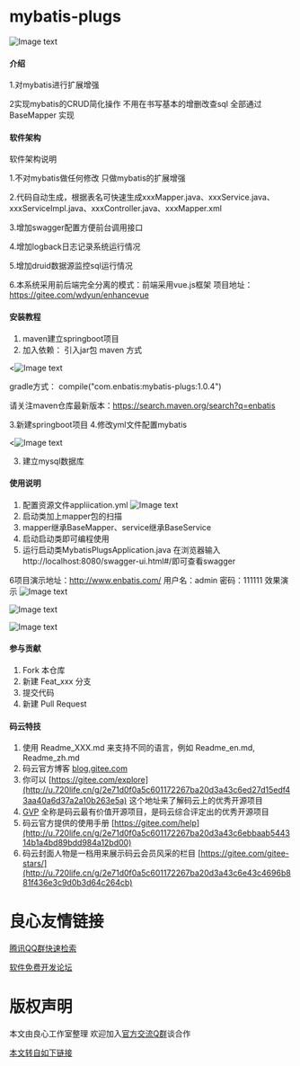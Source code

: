 # mybatis-plugs


![Image text](src/main/resources/mybatis-plugs-logo.png)
#### 介绍
1.对mybatis进行扩展增强

2实现mybatis的CRUD简化操作 不用在书写基本的增删改查sql 全部通过BaseMapper 实现
#### 软件架构
软件架构说明

1.不对mybatis做任何修改 只做mybatis的扩展增强

2.代码自动生成，根据表名可快速生成xxxMapper.java、xxxService.java、xxxServiceImpl.java、xxxController.java、xxxMapper.xml

3.增加swagger配置方便前台调用接口

4.增加logback日志记录系统运行情况 

5.增加druid数据源监控sql运行情况

6.本系统采用前后端完全分离的模式：前端采用vue.js框架 项目地址：https://gitee.com/wdyun/enhancevue

#### 安装教程

1. maven建立springboot项目
2. 加入依赖：
引入jar包
maven 方式

<![Image text](src/main/resources/maven.png)

gradle方式：
compile("com.enbatis:mybatis-plugs:1.0.4")

请关注maven仓库最新版本：https://search.maven.org/search?q=enbatis

3.新建springboot项目
4.修改yml文件配置mybatis

<![Image text](src/main/resources/use.png)


            
      
3. 建立mysql数据库

#### 使用说明

1. 配置资源文件appliication.yml
   ![Image text](src/main/resources/yarm.png)
2. 启动类加上mapper包的扫描
3. mapper继承BaseMapper、service继承BaseService
4. 启动启动类即可编程使用
5. 运行启动类MybatisPlugsApplication.java 在浏览器输入http://localhost:8080/swagger-ui.html#/即可查看swagger

6项目演示地址：http://www.enbatis.com/   用户名：admin  密码：111111
效果演示
   ![Image text](src/main/resources/login.png)


   ![Image text](src/main/resources/首页.png)
    
   
   ![Image text](src/main/resources/menu.png)
      
      
         






#### 参与贡献

1. Fork 本仓库
2. 新建 Feat_xxx 分支
3. 提交代码
4. 新建 Pull Request


#### 码云特技

1. 使用 Readme\_XXX.md 来支持不同的语言，例如 Readme\_en.md, Readme\_zh.md
2. 码云官方博客 [blog.gitee.com](http://u.720life.cn/g/4d9d51ba66eeb41dfb9759648c593bf554785fd0e6ab49d2f13e98afcb69bbc7)
3. 你可以 [https://gitee.com/explore](http://u.720life.cn/g/2e71d0f0a5c601172267ba20d3a43c6ed27d15edf43aa40a6d37a2a10b263e5a) 这个地址来了解码云上的优秀开源项目
4. [GVP](http://u.720life.cn/g/2e71d0f0a5c601172267ba20d3a43c6eb5ad9b84ebe402667383e4a11c785b2d) 全称是码云最有价值开源项目，是码云综合评定出的优秀开源项目
5. 码云官方提供的使用手册 [https://gitee.com/help](http://u.720life.cn/g/2e71d0f0a5c601172267ba20d3a43c6ebbaab544314b1a4bd89bdd984a12bd00)
6. 码云封面人物是一档用来展示码云会员风采的栏目 [https://gitee.com/gitee-stars/](http://u.720life.cn/g/2e71d0f0a5c601172267ba20d3a43c6e43c4696b881f436e3c9d0b3d64c264cb)


 # 良心友情链接

[腾讯QQ群快速检索](http://u.720life.cn/s/8cf73f7c)

[软件免费开发论坛](http://u.720life.cn/s/bbb01dc0)

# 版权声明 

本文由良心工作室整理 欢迎加入[官方交流Q群](https://u.720life.cn/s/f2316816)谈合作

[本文转自如下链接](http://u.720life.cn/g/2e71d0f0a5c601172267ba20d3a43c6eede65388dc986fd1e031d9dc55c3260c73eb6fa7124e463e4674763710cfdf73ac25785d87bea72a3f92e3a02aa63351deb5e3c5eec17214dccecdc240200809)